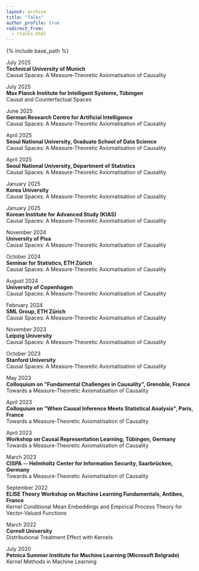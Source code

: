 ```yaml
---
layout: archive
title: "Talks"
author_profile: true
redirect_from:
  - /talks.html
---
```



{% include base_path %}


July 2025  
**Technical University of Munich**  
Causal Spaces: A Measure-Theoretic Axiomatisation of Causality


July 2025  
**Max Planck Institute for Intelligent Systems, Tübingen**  
Causal and Counterfactual Spaces


June 2025  
**German Research Centre for Artificial Intelligence**  
Causal Spaces: A Measure-Theoretic Axiomatisation of Causality  


April 2025  
**Seoul National University, Graduate School of Data Science**  
Causal Spaces: A Measure-Theoretic Axiomatisation of Causality  


April 2025  
**Seoul National University, Department of Statistics**  
Causal Spaces: A Measure-Theoretic Axiomatisation of Causality  


January 2025  
**Korea University**  
Causal Spaces: A Measure-Theoretic Axiomatisation of Causality  


January 2025  
**Korean Institute for Advanced Study (KIAS)**  
Causal Spaces: A Measure-Theoretic Axiomatisation of Causality  


November 2024  
**University of Pisa**  
Causal Spaces: A Measure-Theoretic Axiomatisation of Causality  


October 2024  
**Seminar for Statistics, ETH Zürich**  
Causal Spaces: A Measure-Theoretic Axiomatisation of Causality  


August 2024  
**University of Copenhagen**  
Causal Spaces: A Measure-Theoretic Axiomatisation of Causality  


February 2024  
**SML Group, ETH Zürich**  
Causal Spaces: A Measure-Theoretic Axiomatisation of Causality  


November 2023  
**Leipzig University**  
Causal Spaces: A Measure-Theoretic Axiomatisation of Causality  


October 2023  
**Stanford University**  
Causal Spaces: A Measure-Theoretic Axiomatisation of Causality  


May 2023  
**Colloquium on "Fundamental Challenges in Causality", Grenoble, France**  
Towards a Measure-Theoretic Axiomatisation of Causality  


April 2023  
**Colloquium on "When Causal Inference Meets Statistical Analysis", Paris, France**  
Towards a Measure-Theoretic Axiomatisation of Causality  


April 2023  
**Workshop on Causal Representation Learning, Tübingen, Germany**  
Towards a Measure-Theoretic Axiomatisation of Causality  


March 2023  
**CISPA -- Helmholtz Center for Information Security, Saarbrücken, Germany**  
Towards a Measure-Theoretic Axiomatisation of Causality  


September 2022  
**ELISE Theory Workshop on Machine Learning Fundamentals, Antibes, France**  
Kernel Conditional Mean Embeddings and Empirical Process Theory for Vector-Valued Functions  


March 2022  
**Cornell University**  
Distributional Treatment Effect with Kernels  


July 2020  
**Petnica Summer Institute for Machine Learning (Microsoft Belgrade)**  
Kernel Methods in Machine Learning  
